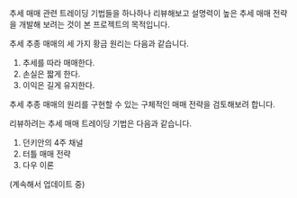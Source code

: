 추세 매매 관련 트레이딩 기법들을 하나하나 리뷰해보고 설명력이 높은 추세 매매 전략을 개발해 보려는 것이 본 프로젝트의 목적입니다.

추세 추종 매매의 세 가지 황금 원리는 다음과 같습니다.

1. 추세를 따라 매매한다.
2. 손실은 짧게 한다.
3. 이익은 길게 유지한다.

추세 추종 매매의 원리를 구현할 수 있는 구체적인 매매 전략을 검토해보려 합니다.

리뷰하려는 추세 매매 트레이딩 기법은 다음과 같습니다.

1. 던키안의 4주 채널
2. 터틀 매매 전략
3. 다우 이론

(계속해서 업데이트 중)